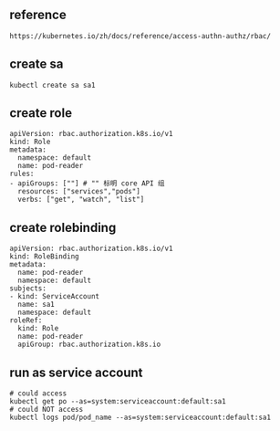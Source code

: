 ## reference

`https://kubernetes.io/zh/docs/reference/access-authn-authz/rbac/`

## create sa

```
kubectl create sa sa1
```

## create role

```
apiVersion: rbac.authorization.k8s.io/v1
kind: Role
metadata:
  namespace: default
  name: pod-reader
rules:
- apiGroups: [""] # "" 标明 core API 组
  resources: ["services","pods"]
  verbs: ["get", "watch", "list"]
```

## create rolebinding

```
apiVersion: rbac.authorization.k8s.io/v1
kind: RoleBinding
metadata:
  name: pod-reader
  namespace: default
subjects:
- kind: ServiceAccount
  name: sa1
  namespace: default
roleRef:
  kind: Role
  name: pod-reader
  apiGroup: rbac.authorization.k8s.io
```

## run as service account

```
# could access
kubectl get po --as=system:serviceaccount:default:sa1
# could NOT access
kubectl logs pod/pod_name --as=system:serviceaccount:default:sa1
```






